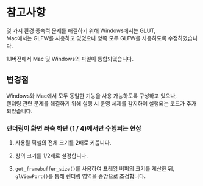 # 참고사항

몇 가지 환경 종속적 문제를 해결하기 위해 Windows에서는 GLUT,  
Mac에서는 GLFW를 사용하고 있었으나 양쪽 모두 GLFW를 사용하도록 수정하였습니다.

1.1버전에서 Mac 및 Windows의 파일이 통합되었습니다.

## 변경점

Windows와 Mac에서 모두 동일한 기능을 사용 가능하도록 구성하고 있으나,   
렌더링 관련 문제를 해결하기 위해 실행 시 운영 체제를 감지하여 실행되는 코드가 추가되었습니다.

### 렌더링이 화면 좌측 하단 (1 / 4)에서만 수행되는 현상


1. 사용될 픽셀의 전체 크기를 2배로 키웁니다.    

2. 창의 크기를 1/2배로 설정합니다.  

3. `get_framebuffer_size()`를 사용하여 프레임 버퍼의 크기를 계산한 뒤,  
 `glViewPort()`를 통해 렌더링 영역을 중앙으로 조정합니다.

